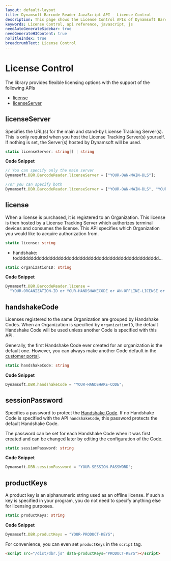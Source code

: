 ```yaml
---
layout: default-layout
title: Dynamsoft Barcode Reader JavaScript API - License Control
description: This page shows the License Control APIs of Dynamsoft Barcode Reader JavaScript SDK.
keywords: License Control, api reference, javascript, js
needAutoGenerateSidebar: true
needGenerateH3Content: true
noTitleIndex: true
breadcrumbText: License Control
---
```


# License Control

The library provides flexible licensing options with the support of the following APIs

* [license](#license)
* [licenseServer](#licenseserver)

## licenseServer

Specifies the URL(s) for the main and stand-by License Tracking Server(s). This is only required when you host the License Tracking Server(s) yourself. If nothing is set, the Server(s) hosted by Dynamsoft will be used.

```typescript
static licenseServer: string[] | string
```

**Code Snippet**

```js
// You can specify only the main server
Dynamsoft.DBR.BarcodeReader.licenseServer = ["YOUR-OWN-MAIN-DLS"];

//or you can specify both
Dynamsoft.DBR.BarcodeReader.licenseServer = ["YOUR-OWN-MAIN-DLS", "YOUR-OWN-STANDBY-DLS"];
```



## license

When a license is purchased, it is registered to an Organization. This license is then hosted by a License Tracking Server which authorizes terminal devices and consumes the license. This API specifies which Organization you would like to acquire authorization from.

```typescript
static license: string
```

* handshake:  todddddddddddddddddddddddddddddddddddddddddddddddddddd...

```typescript
static organizationID: string
```

**Code Snippet**

```js
Dynamsoft.DBR.BarcodeReader.license =
  "YOUR-ORGANIZATION-ID or YOUR-HANDSHAKECODE or AN-OFFLINE-LICENSE or ANY-OTHER-TYPE-OF-SUPPORTED-LICENSE-STRING";
```



## handshakeCode

Licenses registered to the same Organization are grouped by Handshake Codes. When an Organization is specified by `organizationID`, the default Handshake Code will be used unless another Code is specified with this API.

Generally, the first Handshake Code ever created for an organization is the default one. However, you can always make another Code default in the [customer portal](https://www.dynamsoft.com/lts/#/handshakeCodes).

```typescript
static handshakeCode: string
```

**Code Snippet**

```js
Dynamsoft.DBR.handshakeCode = "YOUR-HANDSHAKE-CODE";
```



## sessionPassword

Specifies a password to protect the [Handshake Code](#handshakeCode). If no Handshake Code is specified with the API `handshakeCode`, this password protects the default Handshake Code.

The password can be set for each Handshake Code when it was first created and can be changed later by editing the configuration of the Code.

```typescript
static sessionPassword: string
```

**Code Snippet**

```js
Dynamsoft.DBR.sessionPassword = "YOUR-SESSION-PASSWORD";
```
  
<!--

## deviceFriendlyName

static deviceFriendlyName: string

Sets a human-readable name that identifies the device. This name will appear in the device details table when you check the statistics of a Handshake Code or a License Item.

**Code Snippet**

```js
Dynamsoft.DBR.deviceFriendlyName = "Harry-Potter-iPhone";
```
-->




## productKeys

A product key is an alphanumeric string used as an offline license. If such a key is specified in your program, you do not need to specify anything else for licensing purposes.

```typescript
static productKeys: string
```

**Code Snippet**

```js
Dynamsoft.DBR.productKeys = "YOUR-PRODUCT-KEYS";
```

For convenience, you can even set `productKeys` in the `script` tag.

```html
<script src="/dist/dbr.js" data-productKeys="PRODUCT-KEYS"></script>
```
